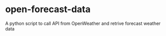 # open-forecast-data
A python script to call API from OpenWeather and retrive forecast weather data 
